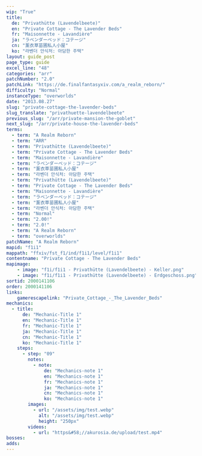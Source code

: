 ```yaml
---
wip: "True"
title:
  de: "Privathütte (Lavendelbeete)"
  en: "Private Cottage - The Lavender Beds"
  fr: "Maisonnette - Lavandière"
  ja: "ラベンダーベッド：コテージ"
  cn: "薰衣草苗圃私人小屋"
  ko: "라벤더 안식처: 아담한 주택"
layout: guide_post
page_type: guide
excel_line: "48"
categories: "arr"
patchNumber: "2.0"
patchLink: "https://de.finalfantasyxiv.com/a_realm_reborn/"
difficulty: "Normal"
instanceType: "overworlds"
date: "2013.08.27"
slug: "private-cottage-the-lavender-beds"
slug_translate: "privathuette-lavendelbeete"
previous_slug: "/arr/private-mansion-the-goblet"
next_slug: "/arr/private-house-the-lavender-beds"
terms:
  - term: "A Realm Reborn"
  - term: "ARR"
  - term: "Privathütte (Lavendelbeete)"
  - term: "Private Cottage - The Lavender Beds"
  - term: "Maisonnette - Lavandière"
  - term: "ラベンダーベッド：コテージ"
  - term: "薰衣草苗圃私人小屋"
  - term: "라벤더 안식처: 아담한 주택"
  - term: "Privathütte (Lavendelbeete)"
  - term: "Private Cottage - The Lavender Beds"
  - term: "Maisonnette - Lavandière"
  - term: "ラベンダーベッド：コテージ"
  - term: "薰衣草苗圃私人小屋"
  - term: "라벤더 안식처: 아담한 주택"
  - term: "Normal"
  - term: "2.00!"
  - term: "2.0!"
  - term: "A Realm Reborn"
  - term: "overworlds"
patchName: "A Realm Reborn"
mapid: "f1i1"
mappath: "ffxiv/fst_f1/ind/f1i1/level/f1i1"
contentname: "Private Cottage - The Lavender Beds"
mapimage:
    - image: "f1i/f1i1 - Privathütte (Lavendelbeete) - Keller.png"
    - image: "f1i/f1i1 - Privathütte (Lavendelbeete) - Erdgeschoss.png"
sortid: 2000141106
order: 2000141106
links:
    gamerescapelink: "Private_Cottage_-_The_Lavender_Beds"
mechanics:
  - title:
      de: "Mechanic-Title 1"
      en: "Mechanic-Title 1"
      fr: "Mechanic-Title 1"
      ja: "Mechanic-Title 1"
      cn: "Mechanic-Title 1"
      ko: "Mechanic-Title 1"
    steps:
      - step: "09"
        notes:
          - note:
              de: "Mechanics-note 1"
              en: "Mechanics-note 1"
              fr: "Mechanics-note 1"
              ja: "Mechanics-note 1"
              cn: "Mechanics-note 1"
              ko: "Mechanics-note 1"
        images:
          - url: "/assets/img/test.webp"
            alt: "/assets/img/test.webp"
            height: "250px"
        videos:
          - url: "https&#58;//akurosia.de/upload/test.mp4"
bosses:
adds:
---
```

